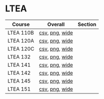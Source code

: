 # LTEA

| Course | Overall | Section |
| ------ | ------- | ------- |
| LTEA 110B | [csv](https://github.com/UCSD-Historical-Enrollment-Data/2024Fall/blob/main/overall/LTEA%20110B.csv), [png](https://raw.githubusercontent.com/UCSD-Historical-Enrollment-Data/2024Fall/main/plot_overall/LTEA%20110B.png), [wide](https://raw.githubusercontent.com/UCSD-Historical-Enrollment-Data/2024Fall/main/plot_overall_wide/LTEA%20110B.png) |  |
| LTEA 120A | [csv](https://github.com/UCSD-Historical-Enrollment-Data/2024Fall/blob/main/overall/LTEA%20120A.csv), [png](https://raw.githubusercontent.com/UCSD-Historical-Enrollment-Data/2024Fall/main/plot_overall/LTEA%20120A.png), [wide](https://raw.githubusercontent.com/UCSD-Historical-Enrollment-Data/2024Fall/main/plot_overall_wide/LTEA%20120A.png) |  |
| LTEA 120C | [csv](https://github.com/UCSD-Historical-Enrollment-Data/2024Fall/blob/main/overall/LTEA%20120C.csv), [png](https://raw.githubusercontent.com/UCSD-Historical-Enrollment-Data/2024Fall/main/plot_overall/LTEA%20120C.png), [wide](https://raw.githubusercontent.com/UCSD-Historical-Enrollment-Data/2024Fall/main/plot_overall_wide/LTEA%20120C.png) |  |
| LTEA 132 | [csv](https://github.com/UCSD-Historical-Enrollment-Data/2024Fall/blob/main/overall/LTEA%20132.csv), [png](https://raw.githubusercontent.com/UCSD-Historical-Enrollment-Data/2024Fall/main/plot_overall/LTEA%20132.png), [wide](https://raw.githubusercontent.com/UCSD-Historical-Enrollment-Data/2024Fall/main/plot_overall_wide/LTEA%20132.png) |  |
| LTEA 141 | [csv](https://github.com/UCSD-Historical-Enrollment-Data/2024Fall/blob/main/overall/LTEA%20141.csv), [png](https://raw.githubusercontent.com/UCSD-Historical-Enrollment-Data/2024Fall/main/plot_overall/LTEA%20141.png), [wide](https://raw.githubusercontent.com/UCSD-Historical-Enrollment-Data/2024Fall/main/plot_overall_wide/LTEA%20141.png) |  |
| LTEA 142 | [csv](https://github.com/UCSD-Historical-Enrollment-Data/2024Fall/blob/main/overall/LTEA%20142.csv), [png](https://raw.githubusercontent.com/UCSD-Historical-Enrollment-Data/2024Fall/main/plot_overall/LTEA%20142.png), [wide](https://raw.githubusercontent.com/UCSD-Historical-Enrollment-Data/2024Fall/main/plot_overall_wide/LTEA%20142.png) |  |
| LTEA 145 | [csv](https://github.com/UCSD-Historical-Enrollment-Data/2024Fall/blob/main/overall/LTEA%20145.csv), [png](https://raw.githubusercontent.com/UCSD-Historical-Enrollment-Data/2024Fall/main/plot_overall/LTEA%20145.png), [wide](https://raw.githubusercontent.com/UCSD-Historical-Enrollment-Data/2024Fall/main/plot_overall_wide/LTEA%20145.png) |  |
| LTEA 151 | [csv](https://github.com/UCSD-Historical-Enrollment-Data/2024Fall/blob/main/overall/LTEA%20151.csv), [png](https://raw.githubusercontent.com/UCSD-Historical-Enrollment-Data/2024Fall/main/plot_overall/LTEA%20151.png), [wide](https://raw.githubusercontent.com/UCSD-Historical-Enrollment-Data/2024Fall/main/plot_overall_wide/LTEA%20151.png) |  |
